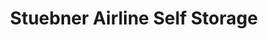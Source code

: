 ---
title: "Stuebner Airline Self Storage"
url: /houston/stuebner-airline-self-storage/
shop: Mieten
---